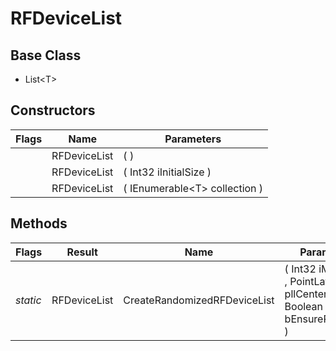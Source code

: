 # RFDeviceList
## Base Class
- List&lt;T&gt;
## Constructors
Flags|Name|Parameters
-|-|-
&nbsp;|RFDeviceList|( )
&nbsp;|RFDeviceList|( Int32 iInitialSize )
&nbsp;|RFDeviceList|( IEnumerable&lt;T&gt; collection )
## Methods
Flags|Result|Name|Parameters
-|-|-|-
*static*|RFDeviceList|CreateRandomizedRFDeviceList|( Int32 iMaxCount , PointLatLng pllCenter , Boolean bEnsureRefDevice )
